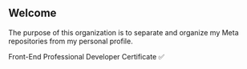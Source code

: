 ## Welcome

The purpose of this organization is to separate and organize my Meta repositories from my personal profile.

<p>Front-End Professional Developer Certificate ✅</p>


